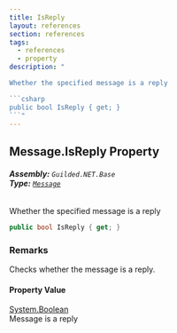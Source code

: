 ```yaml
---
title: IsReply
layout: references
section: references
tags:
  - references
  - property
description: "

Whether the specified message is a reply

```csharp
public bool IsReply { get; }
```"
---
```


## Message.IsReply Property
###### **Assembly:** `Guilded.NET.Base`<br/>**Type:** [`Message`](Message 'Guilded.NET.Base.Content.Message')

Whether the specified message is a reply

```csharp
public bool IsReply { get; }
```

### Remarks
  
Checks whether the message is a reply.

#### Property Value
[System.Boolean](https://docs.microsoft.com/en-us/dotnet/api/System.Boolean 'System.Boolean')  
Message is a reply